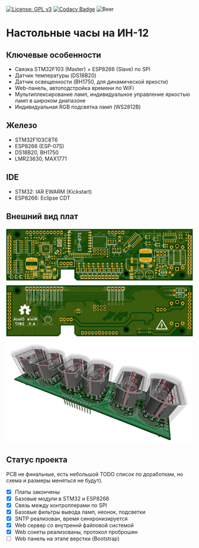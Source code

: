 [![License: GPL v3](https://img.shields.io/badge/License-GPL%20v3-blue.svg)](https://www.gnu.org/licenses/gpl-3.0)
[![Codacy Badge](https://api.codacy.com/project/badge/Grade/c843050f193b43f386815034419c3617)](https://www.codacy.com/app/exclude/nixie-clock?utm_source=github.com&amp;utm_medium=referral&amp;utm_content=jingobo/nixie-clock&amp;utm_campaign=Badge_Grade)
![Beer](https://img.shields.io/beerpay/hashdog/scrapfy-chrome-extension.svg)

# Настольные часы на ИН-12
## Ключевые особенности
* Связка STM32F103 (Master) + ESP8266 (Slave) по SPI
* Датчик температуры (DS18B20)
* Датчик освещенности (BH1750, для динамической яркости)
* Web-панель, автоподстройка времени по WiFi
* Мультиплексирование ламп, индивидуальное управление яркостью ламп в широком диапазоне
* Индивидуальная RGB подсветка ламп (WS2812B)
## Железо
* STM32F103C8T6
* ESP8266 (ESP-07S)
* DS18B20, BH1750
* LMR23630, MAX1771
## IDE
* STM32: IAR EWARM (Kickstart)
* ESP8266: Eclipse CDT
## Внешний вид плат
![Основная плата сверху](https://github.com/jingobo/nixie-clock/blob/master/meta/Images/pcb_primary_top.jpg?raw=true)
![Основная плата снизу](https://github.com/jingobo/nixie-clock/blob/master/meta/Images/pcb_primary_bottom.jpg?raw=true)
![Вторичная плата в 3D](https://github.com/jingobo/nixie-clock/blob/master/meta/Images/pcb_secondary_3d.jpg?raw=true)
## Статус проекта
PCB не финальные, есть небольшой TODO список по доработкам, но схема и размеры меняться не будут).
- [x] Платы закончены
- [x] Базовые модули в STM32 и ESP8266
- [x] Связь между контроллерами по SPI
- [x] Базовые фильтры вывода ламп, неонок, подсветки
- [x] SNTP реализован, время синхронизируется
- [x] Web сервер со внутреннй файловой системой
- [x] Web сокеты реализованы, протокол проброшен
- [ ] Web панель на этапе верстки (Bootstrap)
